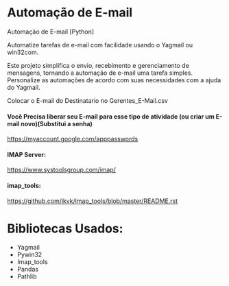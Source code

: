 # Automação de E-mail
 Automação de E-mail [Python]

Automatize tarefas de e-mail com facilidade usando o Yagmail ou win32com.

Este projeto simplifica o envio, recebimento e gerenciamento de mensagens, tornando a automação de e-mail uma tarefa simples. Personalize as automações de acordo com suas necessidades com a ajuda do Yagmail.

Colocar o E-mail do Destinatario no Gerentes_E-Mail.csv

#### Você Precisa liberar seu E-mail para esse tipo de atividade (ou criar um E-mail novo)(Substitui a senha)
https://myaccount.google.com/apppasswords

#### IMAP Server:
https://www.systoolsgroup.com/imap/

#### imap_tools:
https://github.com/ikvk/imap_tools/blob/master/README.rst
# Bibliotecas Usados:
- Yagmail
- Pywin32
- Imap_tools
- Pandas
- Pathlib
